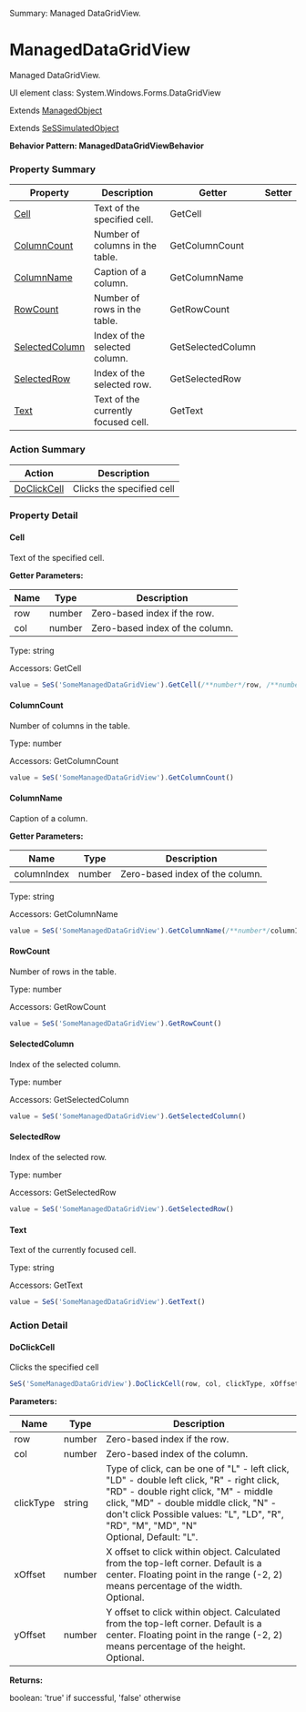 Summary: Managed DataGridView.

# ManagedDataGridView

Managed DataGridView.
 
UI element class: System.Windows.Forms.DataGridView

Extends [ManagedObject](ManagedObject.md)

Extends [SeSSimulatedObject](SeSSimulatedObject.md)





**Behavior Pattern: ManagedDataGridViewBehavior**


<!-- ============================== property summary ========================== -->



### Property Summary
| **Property** | **Description** | **Getter** | **Setter** |
| ------------ | --------------- | ---------- | ---------- |
| [Cell](#cell) | Text of the specified cell. | GetCell |  |
| [ColumnCount](#columncount) | Number of columns in the table. | GetColumnCount |  |
| [ColumnName](#columnname) | Caption of a column. | GetColumnName |  |
| [RowCount](#rowcount) | Number of rows in the table. | GetRowCount |  |
| [SelectedColumn](#selectedcolumn) | Index of the selected column. | GetSelectedColumn |  |
| [SelectedRow](#selectedrow) | Index of the selected row. | GetSelectedRow |  |
| [Text](#text) | Text of the currently focused cell. | GetText |  |



<!-- ============================== action summary ========================== -->



### Action Summary
|  **Action** | **Description** | 
| ----------- | --------------- |
|  [DoClickCell](#doclickcell) | Clicks the specified cell |



<!-- ============================== property detail ========================== -->

### Property Detail

<a name="Cell"></a>
#### Cell

Text of the specified cell.

**Getter Parameters:**

| **Name** | **Type** | **Description** |
| -------- | -------- | --------------- |  
| row | number | Zero-based index if the row. |
| col | number | Zero-based index of the column. |




Type: string


Accessors: GetCell

```javascript
value = SeS('SomeManagedDataGridView').GetCell(/**number*/row, /**number*/col)
```


<a name="ColumnCount"></a>
#### ColumnCount

Number of columns in the table.



Type: number


Accessors: GetColumnCount

```javascript
value = SeS('SomeManagedDataGridView').GetColumnCount()
```


<a name="ColumnName"></a>
#### ColumnName

Caption of a column.

**Getter Parameters:**

| **Name** | **Type** | **Description** |
| -------- | -------- | --------------- |  
| columnIndex | number | Zero-based index of the column. |




Type: string


Accessors: GetColumnName

```javascript
value = SeS('SomeManagedDataGridView').GetColumnName(/**number*/columnIndex)
```


<a name="RowCount"></a>
#### RowCount

Number of rows in the table.



Type: number


Accessors: GetRowCount

```javascript
value = SeS('SomeManagedDataGridView').GetRowCount()
```


<a name="SelectedColumn"></a>
#### SelectedColumn

Index of the selected column.



Type: number


Accessors: GetSelectedColumn

```javascript
value = SeS('SomeManagedDataGridView').GetSelectedColumn()
```


<a name="SelectedRow"></a>
#### SelectedRow

Index of the selected row.



Type: number


Accessors: GetSelectedRow

```javascript
value = SeS('SomeManagedDataGridView').GetSelectedRow()
```


<a name="Text"></a>
#### Text

Text of the currently focused cell.



Type: string


Accessors: GetText

```javascript
value = SeS('SomeManagedDataGridView').GetText()
```




<!-- ============================== action detail ========================== -->

### Action Detail

<a name="DoClickCell"></a>    
#### DoClickCell

Clicks the specified cell

```javascript
SeS('SomeManagedDataGridView').DoClickCell(row, col, clickType, xOffset, yOffset)
```


**Parameters:**

|  **Name** | **Type** | **Description** |
| ---------- | -------- | --------------- |
| row | number |  Zero-based index if the row. |
| col | number |  Zero-based index of the column. |
| clickType | string |  Type of click, can be one of "L" - left click, "LD" - double left click, "R" - right click, "RD" - double right click, "M" - middle click, "MD" - double middle click, "N" - don't click Possible values: "L", "LD", "R", "RD", "M", "MD", "N"<br>Optional, Default: "L". |
| xOffset | number |  X offset to click within object. Calculated from the top-left corner. Default is a center. Floating point in the range (-2, 2) means percentage of the width.<br>Optional. |
| yOffset | number |  Y offset to click within object. Calculated from the top-left corner. Default is a center. Floating point in the range (-2, 2) means percentage of the height.<br>Optional. |




**Returns:**

boolean: 'true' if successful, 'false' otherwise



<a name="see.also.manageddatagridview.doclickcell"></a>

  

